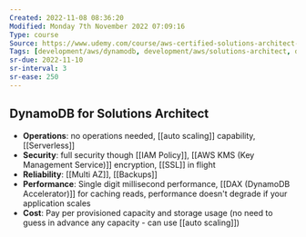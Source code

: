 ```yaml
---
Created: 2022-11-08 08:36:20
Modified: Monday 7th November 2022 07:09:16
Type: course
Source: https://www.udemy.com/course/aws-certified-solutions-architect-associate-saa-c01/?xref=E0Aed11STH4LPUQvCz0GJFABTmM=
Tags: [development/aws/dynamodb, development/aws/solutions-architect, database, serverless, review]
sr-due: 2022-11-10
sr-interval: 3
sr-ease: 250
---
```


## DynamoDB for Solutions Architect

- **Operations**: no operations needed, [[auto scaling]] capability, [[Serverless]]
- **Security**: full security though [[IAM Policy]], [[AWS KMS (Key Management Service)]] encryption, [[SSL]] in flight
- **Reliability**: [[Multi AZ]], [[Backups]]
- **Performance**: Single digit millisecond performance, [[DAX (DynamoDB Accelerator)]] for caching reads, performance doesn't degrade if your application scales
- **Cost**: Pay per provisioned capacity and storage usage (no need to guess in advance any capacity - can use [[auto scaling]])
